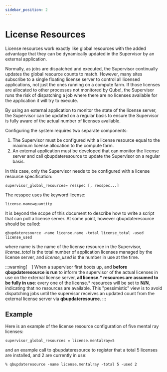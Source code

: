```yaml
---
sidebar_position: 2
---
```


# License Resources

License resources work exactly like global resources with the added advantage that they can be dynamically updated in the Supervisor by an external application.

Normally, as jobs are dispatched and executed, the Supervisor continually updates the global resource counts to match. However, many sites subscribe to a single floating license server to control all licensed applications, not just the ones running on a compute farm. If those licenses are allocated to other processes not monitored by Qube!, the Supervisor runs the risk of dispatching a job where there are no licenses available for the application it will try to execute.

By using an external application to monitor the state of the license server, the Supervisor can be updated on a regular basis to ensure the Supervisor is fully aware of the actual number of licenses available.

Configuring the system requires two separate components:

1. The Supervisor must be configured with a license resource equal to the maximum license allocation to the compute farm.
2. An external application must be developed that can monitor the license server and call qbupdateresource to update the Supervisor on a regular basis.

In this case, only the Supervisor needs to be configured with a license resource specification:
```
supervisor_global_resources= resspec [, resspec...]
```

The resspec uses the keyword license:
```
license.name=quantity
```

It is beyond the scope of this document to describe how to write a script that can poll a license server. At some point, however qbupdateresource should be called:
```
qbupdateresource -name license.name -total license_total -used license_used
```

where name is the name of the license resource in the Supervisor, _license\_total_ is the total number of application licenses managed by the license server, and _license\_used_ is the number in use at the time.

:::warning[&emsp;]
When a supervisor first boots up, and **before qbupdateresource is run** to inform the supervisor of the actual licenses in use on the external license server, **all license.\* resources are assumed to be fully in use**: every one of the license.* resources will be set to **N/N**, indicating that no resources are available. This "pessimistic" view is to avoid dispatching jobs until the supervisor receives an updated count from the external license server via **qbupdateresource**.
:::

## Example
Here is an example of the license resource configuration of five mental ray licenses:
```
supervisor_global_resources = license.mentalray=5
```

and an example call to qbupdateresource to register that a total 5 licenses are installed, and 2 are currently in use:
```
% qbupdateresource -name license.mentalray -total 5 -used 2
```

